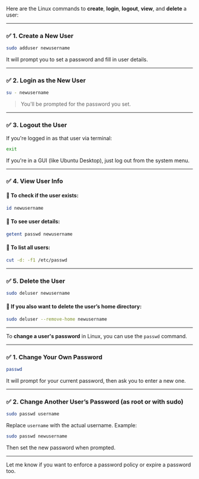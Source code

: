 Here are the Linux commands to **create**, **login**, **logout**, **view**, and **delete** a user:

---

### ✅ **1. Create a New User**

```bash
sudo adduser newusername
```

It will prompt you to set a password and fill in user details.

---

### ✅ **2. Login as the New User**

```bash
su - newusername
```

> You'll be prompted for the password you set.

---

### ✅ **3. Logout the User**

If you're logged in as that user via terminal:
```bash
exit
```

If you're in a GUI (like Ubuntu Desktop), just log out from the system menu.

---

### ✅ **4. View User Info**

#### 🔹 To check if the user exists:
```bash
id newusername
```

#### 🔹 To see user details:
```bash
getent passwd newusername
```

#### 🔹 To list all users:
```bash
cut -d: -f1 /etc/passwd
```

---

### ✅ **5. Delete the User**

```bash
sudo deluser newusername
```

#### 🔹 If you also want to delete the user’s home directory:
```bash
sudo deluser --remove-home newusername
```
---

To **change a user's password** in Linux, you can use the `passwd` command.

---

### ✅ **1. Change Your Own Password**

```bash
passwd
```

It will prompt for your current password, then ask you to enter a new one.

---

### ✅ **2. Change Another User’s Password (as root or with sudo)**

```bash
sudo passwd username
```

Replace `username` with the actual username. Example:

```bash
sudo passwd newusername
```

Then set the new password when prompted.

---

Let me know if you want to enforce a password policy or expire a password too.